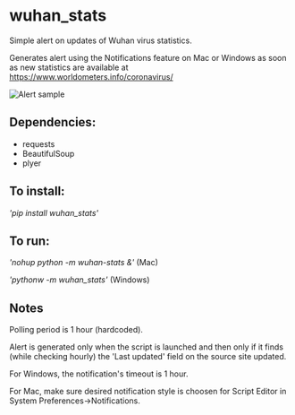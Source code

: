 # wuhan_stats
Simple alert on updates of Wuhan virus statistics.

Generates alert using the Notifications feature on Mac or Windows as soon as new statistics are available at https://www.worldometers.info/coronavirus/  

![Alert sample](https://github.com/vipervit/wuhan_stats/blob/master/snapshot.jpeg)

## Dependencies:
- requests
- BeautifulSoup
- plyer

## To install:
*'pip install wuhan_stats'*

## To run:

*'nohup python -m wuhan-stats &'* (Mac)

*'pythonw -m wuhan_stats'*        (Windows)

## Notes
Polling period is 1 hour (hardcoded).

Alert is generated only when the script is launched and then only if it finds (while checking hourly) the 'Last updated' field on the source site updated.

For Windows, the notification's timeout is 1 hour.

For Mac, make sure desired notification style is choosen for Script Editor in System Preferences->Notifications.  
